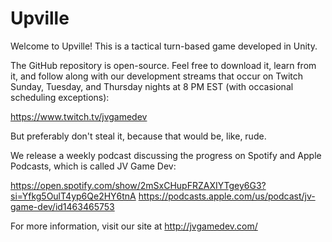 # Upville

Welcome to Upville! This is a tactical turn-based game developed in Unity. 

The GitHub repository is open-source. Feel free to download it, learn from it, and follow along with our development streams that occur on Twitch Sunday, Tuesday, and Thursday nights at 8 PM EST (with occasional scheduling exceptions):

https://www.twitch.tv/jvgamedev

But preferably don't steal it, because that would be, like, rude.

We release a weekly podcast discussing the progress on Spotify and Apple Podcasts, which is called JV Game Dev:

https://open.spotify.com/show/2mSxCHupFRZAXIYTgey6G3?si=Yfkg5OulT4yp6Qe2HY6tnA
https://podcasts.apple.com/us/podcast/jv-game-dev/id1463465753

For more information, visit our site at http://jvgamedev.com/
